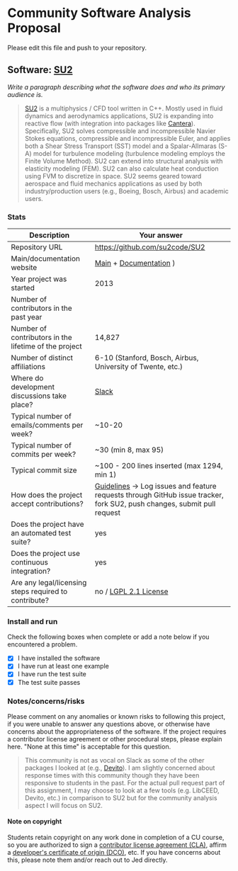 # Community Software Analysis Proposal
Please edit this file and push to your repository.

## Software: [SU2](https://su2code.github.io/)

*Write a paragraph describing what the software does and who its
primary audience is.*

>[SU2](https://github.com/su2code/SU2) is a multiphysics / CFD tool written in C++. Mostly used in fluid dynamics and aerodynamics applications, SU2 is expanding into reactive flow (with integration into packages like [Cantera](https://cantera.org/)). Specifically, SU2 solves compressible and incompressible Navier Stokes equations,  compressible and incompressible Euler, and applies both a Shear Stress Transport (SST) model and a Spalar-Allmaras (S-A) model for turbulence modeling (turbulence modeling employs the Finite Volume Method). SU2 can extend into structural analysis with elasticity modeling (FEM). SU2 can also calculate heat conduction using FVM to discretize in space. SU2 seems geared toward aerospace and fluid mechanics applications as used by both industry/production users (e.g., Boeing, Bosch, Airbus) and academic users. 

### Stats

| Description | Your answer |
|---------|-----------|
| Repository URL |  https://github.com/su2code/SU2  |
| Main/documentation website | [Main](https://su2code.github.io/) + [Documentation](https://su2code.github.io/docs_v7/home/) ) |
| Year project was started | 2013  |
| Number of contributors in the past year | |
| Number of contributors in the lifetime of the project | 14,827 |
| Number of distinct affiliations | 6-10 (Stanford, Bosch, Airbus, University of Twente, etc.) |
| Where do development discussions take place? | [Slack](https://join.slack.com/t/su2devteam/shared_invite/zt-af0uuqf8-8XNExKMV9G~UVsnkvi5uVA)  |
| Typical number of emails/comments per week? | ~10-20 |
| Typical number of commits per week? | ~30 (min 8, max 95)  |
| Typical commit size | ~100 - 200 lines inserted (max 1294, min 1)|
| How does the project accept contributions? | [Guidelines](https://su2code.github.io/develop.html) -> Log issues and feature requests through GitHub issue tracker, fork SU2, push changes, submit pull request|
| Does the project have an automated test suite? | yes |
| Does the project use continuous integration? | yes|
| Are any legal/licensing steps required to contribute? | no / [LGPL 2.1 License](https://github.com/su2code/SU2/blob/master/LICENSE.md) |

### Install and run

Check the following boxes when complete or add a note below if you
encountered a problem.

- [X] I have installed the software
- [X] I have run at least one example
- [X] I have run the test suite
- [X] The test suite passes

### Notes/concerns/risks

Please comment on any anomalies or known risks to following this
project, if you were unable to answer any questions above, or
otherwise have concerns about the appropriateness of the software.  If
the project requires a contributor license agreement or other
procedural steps, please explain here.  "None at this time" is
acceptable for this question.

> This community is not as vocal on Slack as some of the other packages I looked at (e.g., [Devito](https://github.com/devitocodes/devito)). I am slightly concerned about response times with this community though they have been responsive to students in the past. For the actual pull request part of this assignment, I may choose to look at a few tools (e.g. LibCEED, Devito, etc.) in comparison to SU2 but for the community analysis aspect I will focus on SU2. 

#### Note on copyright
Students retain copyright on any work done in completion of a CU
course, so you are authorized to sign a [contributor license
agreement (CLA)](https://en.wikipedia.org/wiki/Contributor_License_Agreement),
affirm a [developer's certificate of
origin (DCO)](https://en.wikipedia.org/wiki/Developer_Certificate_of_Origin),
etc.  If you have concerns about this, please note them and/or reach
out to Jed directly.
